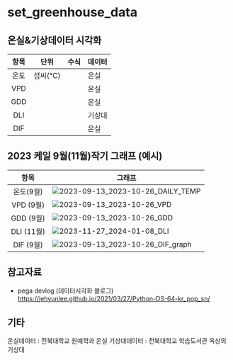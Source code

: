 # set_greenhouse_data

## 온실&기상데이터 시각화 
|       항목        | 단위     | 수식 | 데이터 |
|:---:|--------|----|-----|
|       온도        | 섭씨(°C) |    | 온실  |
|       VPD       |        |    | 온실  |
|       GDD       |        |    | 온실  |
|       DLI       |        |    | 기상대 |
|       DIF       |        |    | 온실  |

## 2023 케일 9월(11월)작기 그래프 (예시)
|      항목      | 그래프                                                                                                                                  |
|:------------:|----------------------------------------------------------------------------------------------------------------------------------------------|
|    온도(9월)    | ![2023-09-13_2023-10-26_DAILY_TEMP](https://github.com/Yanghuiwon22/weather_figs_2023/assets/127187225/64e44f1d-27bd-4f0c-8d67-76e156bcb480) |
|   VPD (9월)   | ![2023-09-13_2023-10-26_VPD](https://github.com/Yanghuiwon22/weather_figs_2023/assets/127187225/08de38de-f6f3-4c3f-bff6-a97cb76dee14)        |
|   GDD (9월)   | ![2023-09-13_2023-10-26_GDD](https://github.com/Yanghuiwon22/weather_figs_2023/assets/127187225/35565fd4-b837-46b7-8535-7b1757c8392d)        |
|  DLI (11월)   | ![2023-11-27_2024-01-08_DLI](https://github.com/Yanghuiwon22/weather_figs_2023/assets/127187225/14b83ccd-10a8-40db-a936-b6b74dd6baea)        |
|   DIF (9월)   |  ![2023-09-13_2023-10-26_DIF_graph](https://github.com/Yanghuiwon22/weather_figs_2023/assets/127187225/2a7586a9-9a63-418c-8827-b3617e4f3180) |

## 참고자료
- pega devlog (데이터시각화 블로그)
  https://jehyunlee.github.io/2021/03/27/Python-DS-64-kr_pop_sn/

## 기타
온실데이터 : 전북대학교 원예학과 온실
기상대데이터 : 전북대학교 학습도서관 옥상의 기상대



